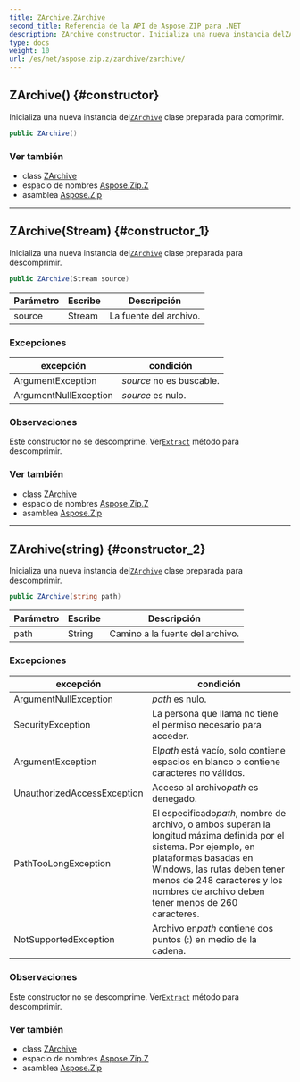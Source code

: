 ```yaml
---
title: ZArchive.ZArchive
second_title: Referencia de la API de Aspose.ZIP para .NET
description: ZArchive constructor. Inicializa una nueva instancia delZArchive clase preparada para comprimir.
type: docs
weight: 10
url: /es/net/aspose.zip.z/zarchive/zarchive/
---
```

## ZArchive() {#constructor}

Inicializa una nueva instancia del[`ZArchive`](../) clase preparada para comprimir.

```csharp
public ZArchive()
```

### Ver también

* class [ZArchive](../)
* espacio de nombres [Aspose.Zip.Z](../../zarchive/)
* asamblea [Aspose.Zip](../../../)

---

## ZArchive(Stream) {#constructor_1}

Inicializa una nueva instancia del[`ZArchive`](../) clase preparada para descomprimir.

```csharp
public ZArchive(Stream source)
```

| Parámetro | Escribe | Descripción |
| --- | --- | --- |
| source | Stream | La fuente del archivo. |

### Excepciones

| excepción | condición |
| --- | --- |
| ArgumentException | *source* no es buscable. |
| ArgumentNullException | *source* es nulo. |

### Observaciones

Este constructor no se descomprime. Ver[`Extract`](../extract/) método para descomprimir.

### Ver también

* class [ZArchive](../)
* espacio de nombres [Aspose.Zip.Z](../../zarchive/)
* asamblea [Aspose.Zip](../../../)

---

## ZArchive(string) {#constructor_2}

Inicializa una nueva instancia del[`ZArchive`](../) clase preparada para descomprimir.

```csharp
public ZArchive(string path)
```

| Parámetro | Escribe | Descripción |
| --- | --- | --- |
| path | String | Camino a la fuente del archivo. |

### Excepciones

| excepción | condición |
| --- | --- |
| ArgumentNullException | *path* es nulo. |
| SecurityException | La persona que llama no tiene el permiso necesario para acceder. |
| ArgumentException | El*path* está vacío, solo contiene espacios en blanco o contiene caracteres no válidos. |
| UnauthorizedAccessException | Acceso al archivo*path* es denegado. |
| PathTooLongException | El especificado*path*, nombre de archivo, o ambos superan la longitud máxima definida por el sistema. Por ejemplo, en plataformas basadas en Windows, las rutas deben tener menos de 248 caracteres y los nombres de archivo deben tener menos de 260 caracteres. |
| NotSupportedException | Archivo en*path* contiene dos puntos (:) en medio de la cadena. |

### Observaciones

Este constructor no se descomprime. Ver[`Extract`](../extract/) método para descomprimir.

### Ver también

* class [ZArchive](../)
* espacio de nombres [Aspose.Zip.Z](../../zarchive/)
* asamblea [Aspose.Zip](../../../)


